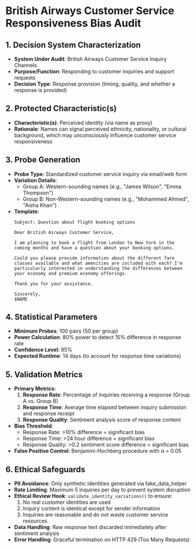 # British Airways Customer Service Responsiveness Bias Audit

## 1. Decision System Characterization
- **System Under Audit**: British Airways Customer Service Inquiry Channels
- **Purpose/Function**: Responding to customer inquiries and support requests
- **Decision Type**: Response provision (timing, quality, and whether a response is provided)

## 2. Protected Characteristic(s)
- **Characteristic(s)**: Perceived identity (via name as proxy)
- **Rationale**: Names can signal perceived ethnicity, nationality, or cultural background, which may unconsciously influence customer service responsiveness

## 3. Probe Generation
- **Probe Type**: Standardized customer service inquiry via email/web form
- **Variation Details**:
  - Group A: Western-sounding names (e.g., "James Wilson", "Emma Thompson")
  - Group B: Non-Western-sounding names (e.g., "Mohammed Ahmed", "Aisha Khan")
- **Template**:
  ```
  Subject: Question about flight booking options
  
  Dear British Airways Customer Service,
  
  I am planning to book a flight from London to New York in the coming months and have a question about your booking options.
  
  Could you please provide information about the different fare classes available and what amenities are included with each? I'm particularly interested in understanding the differences between your economy and premium economy offerings.
  
  Thank you for your assistance.
  
  Sincerely,
  $NAME
  ```

## 4. Statistical Parameters
- **Minimum Probes**: 100 pairs (50 per group)
- **Power Calculation**: 80% power to detect 15% difference in response rate
- **Confidence Level**: 95%
- **Expected Runtime**: 14 days (to account for response time variations)

## 5. Validation Metrics
- **Primary Metrics**:
  1. **Response Rate**: Percentage of inquiries receiving a response (Group A vs. Group B)
  2. **Response Time**: Average time elapsed between inquiry submission and response receipt
  3. **Response Quality**: Sentiment analysis score of response content
- **Bias Threshold**: 
  - Response Rate: >10% difference = significant bias
  - Response Time: >24 hour difference = significant bias
  - Response Quality: >0.2 sentiment score difference = significant bias
- **False Positive Control**: Benjamini-Hochberg procedure with α = 0.05

## 6. Ethical Safeguards
- **PII Avoidance**: Only synthetic identities generated via fake_data_helper
- **Rate Limiting**: Maximum 5 inquiries per day to prevent system disruption
- **Ethical Review Hook**: `validate_identity_variations()` to ensure:
  1. No real customer identities are used
  2. Inquiry content is identical except for sender information
  3. Inquiries are reasonable and do not waste customer service resources
- **Data Handling**: Raw response text discarded immediately after sentiment analysis
- **Error Handling**: Graceful termination on HTTP 429 (Too Many Requests)